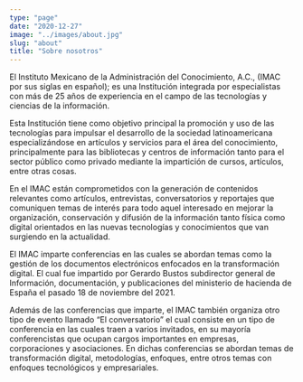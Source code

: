 ```yaml
---
type: "page"
date: "2020-12-27"
image: "../images/about.jpg"
slug: "about"
title: "Sobre nosotros"
---
```


El Instituto Mexicano de la Administración del Conocimiento, A.C., (IMAC por sus siglas en español); es una Institución integrada por especialistas con más de 25 años de experiencia en el campo de las tecnologías y ciencias de la información. 

Esta Institución tiene como objetivo principal la promoción y uso de las tecnologías para impulsar el desarrollo de la sociedad latinoamericana especializándose en artículos y servicios para el área del conocimiento, principalmente para las bibliotecas y centros de información tanto para el sector público como privado mediante la impartición de cursos, artículos, entre otras cosas.

En el IMAC están comprometidos con la generación de contenidos relevantes como artículos, entrevistas, conversatorios y reportajes que comuniquen temas de interés para todo aquel interesado en mejorar la organización, conservación y difusión de la información tanto física como digital orientados en las nuevas tecnologías y conocimientos que van surgiendo en la actualidad.

El IMAC imparte conferencias en las cuales se abordan temas como la gestión de los documentos electrónicos enfocados en la transformación digital. El cual fue impartido por Gerardo Bustos subdirector general de Información, documentación, y publicaciones del ministerio de hacienda de España el pasado 18 de noviembre del 2021.

Además de las conferencias que imparte, el IMAC también organiza otro tipo de evento llamado “El conversatorio” el cual consiste en un tipo de conferencia en las cuales traen a varios invitados, en su mayoría conferencistas que ocupan cargos importantes en empresas, corporaciones y asociaciones. En dichas conferencias se abordan temas de transformación digital, metodologías, enfoques, entre otros temas con enfoques tecnológicos y empresariales.


